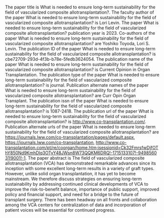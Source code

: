 The paper title is What is needed to ensure long-term sustainability for the field of vascularized composite allotransplantation?.
The faculty author of the paper What is needed to ensure long-term sustainability for the field of vascularized composite allotransplantation? is Lori Levin.
The paper What is needed to ensure long-term sustainability for the field of vascularized composite allotransplantation? publication year is 2023.
Co-authors of the paper What is needed to ensure long-term sustainability for the field of vascularized composite allotransplantation? are Yoshiko Toyoda, Lori S. Levin.
The publication ID of the paper What is needed to ensure long-term sustainability for the field of vascularized composite allotransplantation? is cbe72709-293d-4f3b-b78e-5fedb3624054.
The publication name of the paper What is needed to ensure long-term sustainability for the field of vascularized composite allotransplantation? is Current Opinion in Organ Transplantation.
The publication type of the paper What is needed to ensure long-term sustainability for the field of vascularized composite allotransplantation? is journal.
Publication alternate names of the paper What is needed to ensure long-term sustainability for the field of vascularized composite allotransplantation? are Curr Opin Organ Transplant.
The publication issn of the paper What is needed to ensure long-term sustainability for the field of vascularized composite allotransplantation? is 1087-2418.
The publication url of the paper What is needed to ensure long-term sustainability for the field of vascularized composite allotransplantation? is http://www.co-transplantation.com/.
Publication alternate urls of the paper What is needed to ensure long-term sustainability for the field of vascularized composite allotransplantation? are https://journals.lww.com/co-transplantation/pages/default.aspx, https://journals.lww.com/co-transplantation, http://www.co-transplantation.com/pt/re/coorgan/home.htm;jsessionid=Ck32FmrsfwDjfOThY850Nd9KmhDlq3OTyY48JWsn8W73QQKM6DRQ!-1715133107!-949856031!9001!-1.
The paper abstract is The field of vascularized composite allotransplantation (VCA) has demonstrated remarkable advances since its inception with some excellent long-term results in a variety of graft types. However, unlike solid organ transplantation, it has yet to become mainstream. We therefore discuss strategies on ensuring long-term sustainability by addressing continued clinical developments of VCA to improve the risk-to-benefit balance, importance of public support, improved policy and financial support, and need for a bridge to the future of transplant surgery. There has been headway on all fronts and collaboration among the VCA centers for centralization of data and incorporation of patient voices will be essential for continued progress.
